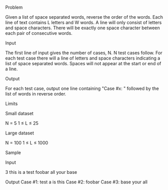 Problem

Given a list of space separated words, reverse the order of the words. Each line of text contains L letters and W words. A line will only consist of letters and space characters. There will be exactly one space character between each pair of consecutive words.

Input

The first line of input gives the number of cases, N.
N test cases follow. For each test case there will a line of letters and space characters indicating a list of space separated words. Spaces will not appear at the start or end of a line.

Output

For each test case, output one line containing "Case #x: " followed by the list of words in reverse order.

Limits

Small dataset

N = 5
1 ≤ L ≤ 25

Large dataset

N = 100
1 ≤ L ≤ 1000

Sample

Input
	
3
this is a test
foobar
all your base

Output
Case #1: test a is this
Case #2: foobar
Case #3: base your all
